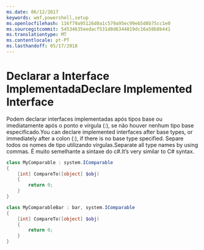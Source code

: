 ```yaml
---
ms.date: 06/12/2017
keywords: wmf,powershell,setup
ms.openlocfilehash: 116f79a95126d0a1c579a95ec99eb5d8b75cc1e0
ms.sourcegitcommit: 54534635eedacf531d8d6344019dc16a50b8b441
ms.translationtype: MT
ms.contentlocale: pt-PT
ms.lasthandoff: 05/17/2018
---
```

# <a name="declare-implemented-interface"></a><span data-ttu-id="67316-102">Declarar a Interface Implementada</span><span class="sxs-lookup"><span data-stu-id="67316-102">Declare Implemented Interface</span></span>

<span data-ttu-id="67316-103">Podem declarar interfaces implementadas após tipos base ou imediatamente após o ponto e vírgula (:), se não houver nenhum tipo base especificado.</span><span class="sxs-lookup"><span data-stu-id="67316-103">You can declare implemented interfaces after base types, or immediately after a colon (:), if there is no base type specified.</span></span> <span data-ttu-id="67316-104">Separe todos os nomes de tipo utilizando vírgulas.</span><span class="sxs-lookup"><span data-stu-id="67316-104">Separate all type names by using commas.</span></span> <span data-ttu-id="67316-105">É muito semelhante a sintaxe do c#.</span><span class="sxs-lookup"><span data-stu-id="67316-105">It’s very similar to C# syntax.</span></span>

```powershell
class MyComparable : system.IComparable
{
    [int] CompareTo([object] $obj)
    {
        return 0;
    }
}

class MyComparableBar : bar, system.IComparable
{
    [int] CompareTo([object] $obj)
    {
        return 0;
    }
}
```
